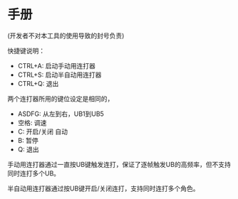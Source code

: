 # 手册

(开发者不对本工具的使用导致的封号负责)

快捷键说明：

+ CTRL+A: 启动手动用连打器
+ CTRL+S: 启动半自动用连打器
+ CTRL+Q: 退出

两个连打器所用的键位设定是相同的，

+ ASDFG: 从左到右，UB1到UB5
+ 空格: 调速
+ C: 开启/关闭 自动
+ B: 暂停
+ Q: 退出

手动用连打器通过一直按UB键触发连打，保证了逐帧触发UB的高频率，但不支持同时连打多个UB。

半自动用连打器通过按UB键开启/关闭连打，支持同时连打多个角色。
